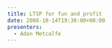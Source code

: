 ```yaml
---
title: LTSP for fun and profit
date: 2008-10-14T19:30:00+08:00
presenters:
  - Adon Metcalfe
---
```

